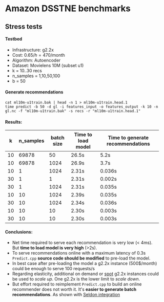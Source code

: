 # Amazon DSSTNE benchmarks

## Stress tests

#### Testbed

* Infrastructure: g2.2x
* Cost: 0.65$/h = 470$/month
* Algorithm: Autoencoder
* Dataset: Movielens 10M (subset u1)
* k = 10..30 recs
* n_samples = 1,10,50,100
* b = 50

#### Generate recommendations
```
cat ml10m-u1train.bak | head -n 1 > ml10m-u1train.head.1
time predict -b 50 -d gl -i features_input -o features_output -k 10 -n gl.nc -f "ml10m-u1train.bak" -s recs -r "ml10m-u1train.head.1"
```

#### Results:
| k | n_samples | batch size | Time to load model | Time to generate recommendations
| --- | -----------| ---- | --- | ---
| 10 | 69878 | 50 | 26.5s | 5.2s
| 10 | 69878 | 1024 | 26.9s | 3.7s
| 10 | 1 | 1024 | 2.31s | 0.036s
| 30 | 1 | 1 | 2.31s | 0.002s
| 30 | 1 | 1024 | 2.31s | 0.035s
| 10 | 10 | 1024 | 2.39s | 0.035s
| 30 | 10 | 1024 | 2.34s | 0.036s
| 10 | 10 | 10 | 2.30s | 0.003s
| 30 | 10 | 10 | 2.30s | 0.003s


#### Conclusions:
* Net time required to serve each recommendation is very low (< 4ms). But **time to load model is very high** (>2s).
* To serve recommendations online with a maximum latency of 0.3s `Predict.cpp` **source code should be modified** to pre-load the model.
* In best case after pre-loading the model a g2.2x instance (500$/month) could be enough to serve 100 requests/s
* Regarding elasticity, additional on demand or [spot](https://ec2price.com/?product=Linux/UNIX&type=g2.2xlarge&region=eu-west-1&window=60) g2.2x instances could be used to *scale up*. One g2.2x is the lower limit to *scale down*.
* But effort required to reimplement `Predict.cpp` to build an online recommender does not worth it. It's **easier to generate batch recommendations**. As shown with [Seldon integration](https://github.com/beeva-labs/beeva-poc-seldon/tree/master/recsys/external-recommender)
